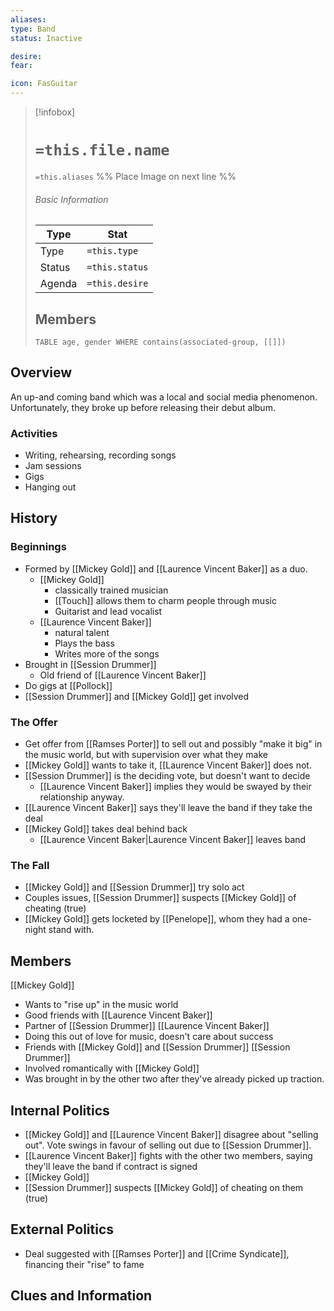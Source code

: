 ```yaml
---
aliases: 
type: Band
status: Inactive

desire:
fear:

icon: FasGuitar
---
```


> [!infobox]
> # `=this.file.name`
> `=this.aliases`
> %% Place Image on next line %%
> ###### Basic Information
> Type |  Stat |
> ---|---|
> Type | `=this.type` |
> Status | `=this.status` |
> Agenda | `=this.desire` |
> ## Members
>```dataview 
>TABLE age, gender WHERE contains(associated-group, [[]]) 
>```
## Overview
An up-and coming band which was a local and social media phenomenon. Unfortunately, they broke up before releasing their debut album.
### Activities
- Writing, rehearsing, recording songs
- Jam sessions
- Gigs
- Hanging out
## History
### Beginnings
- Formed by [[Mickey Gold]] and [[Laurence Vincent Baker]] as a duo. 
	- [[Mickey Gold]] 
		- classically trained musician
		- [[Touch]] allows them to charm people through music
		- Guitarist and lead vocalist
	- [[Laurence Vincent Baker]] 
		- natural talent
		- Plays the bass
		- Writes more of the songs
- Brought in [[Session Drummer]] 
	- Old friend of [[Laurence Vincent Baker]]
- Do gigs at [[Pollock]]
- [[Session Drummer]] and [[Mickey Gold]] get involved  

### The Offer
- Get offer from [[Ramses Porter]] to sell out and possibly "make it big" in the music world, but with supervision over what they make
- [[Mickey Gold]] wants to take it, [[Laurence Vincent Baker]] does not. 
- [[Session Drummer]] is the deciding vote, but doesn't want to decide
	- [[Laurence Vincent Baker]] implies they would be swayed by their relationship anyway.
- [[Laurence Vincent Baker]] says they'll leave the band if they take the deal
- [[Mickey Gold]] takes deal behind back
	- [[Laurence Vincent Baker|Laurence Vincent Baker]] leaves band

### The Fall
- [[Mickey Gold]] and [[Session Drummer]] try solo act
- Couples issues, [[Session Drummer]] suspects [[Mickey Gold]] of cheating (true)
- [[Mickey Gold]] gets locketed by [[Penelope]], whom they had a one-night stand with.

## Members
[[Mickey Gold]]
- Wants to "rise up" in the music world
- Good friends with [[Laurence Vincent Baker]]
- Partner of [[Session Drummer]]
[[Laurence Vincent Baker]]
- Doing this out of love for music, doesn't care about success
- Friends with [[Mickey Gold]] and [[Session Drummer]]
[[Session Drummer]]
- Involved romantically with [[Mickey Gold]]
- Was brought in by the other two after they've already picked up traction. 

## Internal Politics
- [[Mickey Gold]] and [[Laurence Vincent Baker]] disagree about "selling out". Vote swings in favour of selling out due to [[Session Drummer]]. 
- [[Laurence Vincent Baker]] fights with the other two members, saying they'll leave the band if contract is signed
- [[Mickey Gold]] 
- [[Session Drummer]] suspects [[Mickey Gold]] of cheating on them (true)

## External Politics
- Deal suggested with [[Ramses Porter]] and [[Crime Syndicate]], financing their "rise" to fame

## Clues and Information
